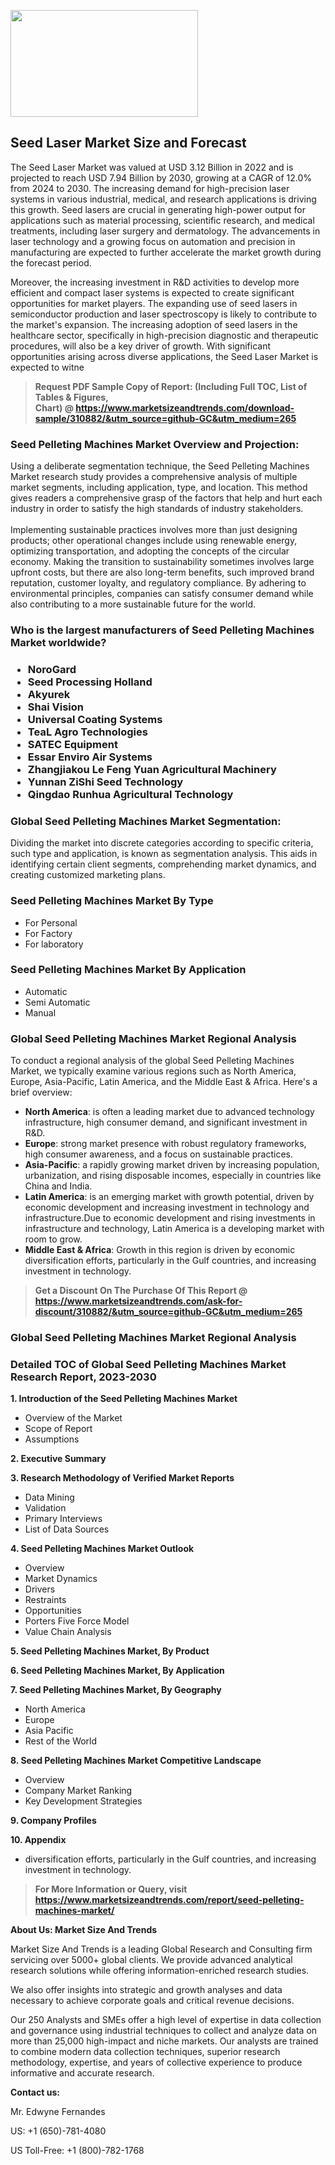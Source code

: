 <p><img class="alignnone size-medium wp-image-20088" src="https://ffe5etoiles.com/wp-content/uploads/2024/12/MST1-300x171.png" alt="" width="300" height="171" /></p><h2>Seed Laser Market Size and Forecast</h2><p>The Seed Laser Market was valued at USD 3.12 Billion in 2022 and is projected to reach USD 7.94 Billion by 2030, growing at a CAGR of 12.0% from 2024 to 2030. The increasing demand for high-precision laser systems in various industrial, medical, and research applications is driving this growth. Seed lasers are crucial in generating high-power output for applications such as material processing, scientific research, and medical treatments, including laser surgery and dermatology. The advancements in laser technology and a growing focus on automation and precision in manufacturing are expected to further accelerate the market growth during the forecast period.</p><p>Moreover, the increasing investment in R&D activities to develop more efficient and compact laser systems is expected to create significant opportunities for market players. The expanding use of seed lasers in semiconductor production and laser spectroscopy is likely to contribute to the market's expansion. The increasing adoption of seed lasers in the healthcare sector, specifically in high-precision diagnostic and therapeutic procedures, will also be a key driver of growth. With significant opportunities arising across diverse applications, the Seed Laser Market is expected to witne</p><blockquote id="" class=""><strong>Request PDF Sample Copy of Report: (Including Full TOC, List of Tables &amp; Figures, Chart)&nbsp;@&nbsp;<strong><a href="https://www.marketsizeandtrends.com/download-sample/310882/&utm_source=github-GC&utm_medium=265" target="_blank">https://www.marketsizeandtrends.com/download-sample/310882/&utm_source=github-GC&utm_medium=265</a></strong></strong></blockquote><h3 id="" class="">Seed Pelleting Machines Market&nbsp;Overview and Projection:</h3><p id="" class="">Using a deliberate segmentation technique, the Seed Pelleting Machines Market research study provides a comprehensive analysis of multiple market segments, including application, type, and location. This method gives readers a comprehensive grasp of the factors that help and hurt each industry in order to satisfy the high standards of industry stakeholders. <br /> <br />Implementing sustainable practices involves more than just designing products; other operational changes include using renewable energy, optimizing transportation, and adopting the concepts of the circular economy. Making the transition to sustainability sometimes involves large upfront costs, but there are also long-term benefits, such improved brand reputation, customer loyalty, and regulatory compliance. By adhering to environmental principles, companies can satisfy consumer demand while also contributing to a more sustainable future for the world.</p><h3 id="" class="">Who is the largest manufacturers of&nbsp;Seed Pelleting Machines Market worldwide?</h3><h3 class=""><p><ul><li>NoroGard </li><li> Seed Processing Holland </li><li> Akyurek </li><li> Shai Vision </li><li> Universal Coating Systems </li><li> TeaL Agro Technologies </li><li> SATEC Equipment </li><li> Essar Enviro Air Systems </li><li> Zhangjiakou Le Feng Yuan Agricultural Machinery </li><li> Yunnan ZiShi Seed Technology </li><li> Qingdao Runhua Agricultural Technology</li></ul></p></h3><h3 id="" class="">Global&nbsp;Seed Pelleting Machines Market Segmentation:</h3><p id="" class="">Dividing the market into discrete categories according to specific criteria, such type and application, is known as segmentation analysis. This aids in identifying certain client segments, comprehending market dynamics, and creating customized marketing plans.</p><h3 id="" class="">Seed Pelleting Machines Market&nbsp;By Type</h3><p><p><ul><li>For Personal</li><li> For Factory</li><li> For laboratory</p></li></ul></p></p><h3 id="" class="">Seed Pelleting Machines Market&nbsp;By Application</h3><p class=""><p><ul><li>Automatic</li><li> Semi Automatic</li><li> Manual</li></ul></p></p><h3 id="" class="">Global Seed Pelleting Machines Market Regional Analysis</h3><p id="" class="">To conduct a regional analysis of the global Seed Pelleting Machines Market, we typically examine various regions such as North America, Europe, Asia-Pacific, Latin America, and the Middle East &amp; Africa. Here's a brief overview:</p><ul><li><strong>North America</strong>: is often a leading market due to advanced technology infrastructure, high consumer demand, and significant investment in R&amp;D.</li><li><strong>Europe</strong>: strong market presence with robust regulatory frameworks, high consumer awareness, and a focus on sustainable practices.</li><li><strong>Asia-Pacific</strong>: a rapidly growing market driven by increasing population, urbanization, and rising disposable incomes, especially in countries like China and India.</li><li><strong>Latin America</strong>: is an emerging market with growth potential, driven by economic development and increasing investment in technology and infrastructure.Due to economic development and rising investments in infrastructure and technology, Latin America is a developing market with room to grow.</li><li><strong>Middle East &amp; Africa</strong>: Growth in this region is driven by economic diversification efforts, particularly in the Gulf countries, and increasing investment in technology.</li></ul><blockquote id="" class=""><strong>Get a Discount On The Purchase Of This Report @ <strong><a href="https://www.marketsizeandtrends.com/ask-for-discount/310882/&utm_source=github-GC&utm_medium=265" target="_blank">https://www.marketsizeandtrends.com/ask-for-discount/310882/&utm_source=github-GC&utm_medium=265</a></strong></strong></blockquote><h3 id="" class="">Global Seed Pelleting Machines Market Regional Analysis</h3><h3 id="" class="">Detailed TOC of Global Seed Pelleting Machines Market Research Report, 2023-2030</h3><p id="" class=""><strong>1. Introduction of the Seed Pelleting Machines Market</strong></p><ul><li>Overview of the Market</li><li>Scope of Report</li><li>Assumptions</li></ul><p id="" class=""><strong>2. Executive Summary</strong></p><p id="" class=""><strong>3. Research Methodology of Verified Market Reports</strong></p><ul><li>Data Mining</li><li>Validation</li><li>Primary Interviews</li><li>List of Data Sources</li></ul><p id="" class=""><strong>4. Seed Pelleting Machines Market Outlook</strong></p><ul><li>Overview</li><li>Market Dynamics</li><li>Drivers</li><li>Restraints</li><li>Opportunities</li><li>Porters Five Force Model</li><li>Value Chain Analysis</li></ul><p id="" class=""><strong>5. Seed Pelleting Machines Market, By Product</strong></p><p id="" class=""><strong>6. Seed Pelleting Machines Market, By Application</strong></p><p id="" class=""><strong>7. Seed Pelleting Machines Market, By Geography</strong></p><ul><li>North America</li><li>Europe</li><li>Asia Pacific</li><li>Rest of the World</li></ul><p id="" class=""><strong>8. Seed Pelleting Machines Market Competitive Landscape</strong></p><ul><li>Overview</li><li>Company Market Ranking</li><li>Key Development Strategies</li></ul><p id="" class=""><strong>9. Company Profiles</strong></p><p id="" class=""><strong>10. Appendix</strong></p><ul><li>diversification efforts, particularly in the Gulf countries, and increasing investment in technology.</li></ul><blockquote id="" class=""><strong>For More Information or Query, visit <strong><strong><a href="https://www.marketsizeandtrends.com/report/seed-pelleting-machines-market/" target="_blank">https://www.marketsizeandtrends.com/report/seed-pelleting-machines-market/</a></strong></strong></strong></blockquote><p id="" class=""><strong>About Us: Market Size And Trends</strong></p><p id="" class="">Market Size And Trends is a leading Global Research and Consulting firm servicing over 5000+ global clients. We provide advanced analytical research solutions while offering information-enriched research studies.</p><p id="" class="">We also offer insights into strategic and growth analyses and data necessary to achieve corporate goals and critical revenue decisions.</p><p id="" class="">Our 250 Analysts and SMEs offer a high level of expertise in data collection and governance using industrial techniques to collect and analyze data on more than 25,000 high-impact and niche markets. Our analysts are trained to combine modern data collection techniques, superior research methodology, expertise, and years of collective experience to produce informative and accurate research.</p><p id="" class=""><strong>Contact us:</strong></p><p id="" class="">Mr. Edwyne Fernandes</p><p id="" class="">US: +1 (650)-781-4080</p><p id="" class="">US Toll-Free: +1 (800)-782-1768</p>
